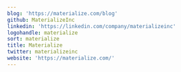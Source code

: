 ```yaml
---
blog: 'https://materialize.com/blog'
github: MaterializeInc
linkedin: 'https://linkedin.com/company/materializeinc'
logohandle: materialize
sort: materialize
title: Materialize
twitter: materializeinc
website: 'https://materialize.com/'
---
```

